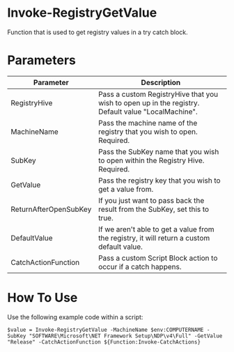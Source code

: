 # Invoke-RegistryGetValue
Function that is used to get registry values in a try catch block. 

# Parameters 

Parameter | Description 
----------|------------
RegistryHive | Pass a custom RegistryHive that you wish to open up in the registry. Default value "LocalMachine".
MachineName | Pass the machine name of the registry that you wish to open. Required.
SubKey | Pass the SubKey name that you wish to open within the Registry Hive. Required.
GetValue | Pass the registry key that you wish to get a value from. 
ReturnAfterOpenSubKey | If you just want to pass back the result from the SubKey, set this to true.
DefaultValue | If we aren't able to get a value from the registry, it will return a custom default value.
CatchActionFunction | Pass a custom Script Block action to occur if a catch happens. 

# How To Use 

Use the following example code within a script: 

```
$value = Invoke-RegistryGetValue -MachineName $env:COMPUTERNAME -SubKey "SOFTWARE\Microsoft\NET Framework Setup\NDP\v4\Full" -GetValue "Release" -CatchActionFunction ${Function:Invoke-CatchActions}
```